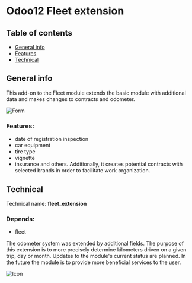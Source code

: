 # Odoo12 Fleet extension
## Table of contents
* [General info](#general-info)
* [Features](#features)
* [Technical](#technical)

## General info
This add-on to the Fleet module extends the basic module with additional data and makes changes to contracts and odometer.

<img src="https://i.ibb.co/yyJb1kS/Icon.png" alt="Form" border="0">

### Features:
- date of registration inspection
- car equipment
- tire type
- vignette
- insurance
and others.
Additionally, it creates potential contracts with selected brands in order to facilitate work organization. 

## Technical
Technical name: <b>fleet_extension</b>
### Depends:
- fleet

The odometer system was extended by additional fields. The purpose of this extension is to more precisely determine kilometers driven on a given trip, day or month.
Updates to the module's current status are planned. In the future the module is to provide more beneficial services to the user.

<img src="https://i.ibb.co/bWGTpKq/form.png" alt="Icon" border="0">
